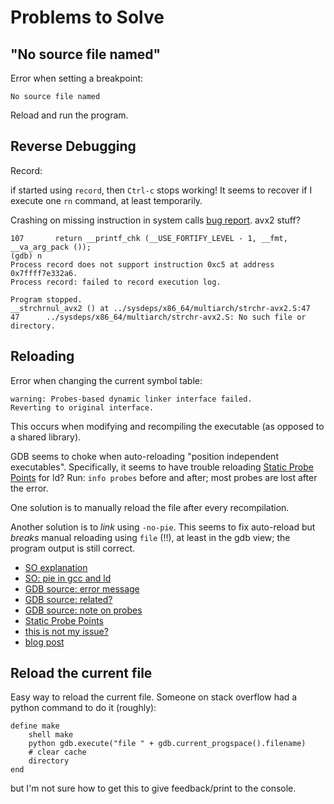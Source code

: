 # Problems to Solve

## "No source file named"

Error when setting a breakpoint:

```
No source file named
```

Reload and run the program.

## Reverse Debugging

Record:

if started using `record`, then `Ctrl-c` stops working!
It seems to recover if I execute one `rn` command, at least temporarily.

Crashing on missing instruction in system calls [bug report](https://bugzilla.redhat.com/show_bug.cgi?id=1450992). avx2 stuff?

```
107       return __printf_chk (__USE_FORTIFY_LEVEL - 1, __fmt, __va_arg_pack ());
(gdb) n
Process record does not support instruction 0xc5 at address 0x7ffff7e332a6.
Process record: failed to record execution log.

Program stopped.
__strchrnul_avx2 () at ../sysdeps/x86_64/multiarch/strchr-avx2.S:47
47      ../sysdeps/x86_64/multiarch/strchr-avx2.S: No such file or directory.
```

## Reloading

Error when changing the current symbol table:

```
warning: Probes-based dynamic linker interface failed.
Reverting to original interface.
```

This occurs when modifying and recompiling the executable (as opposed to a shared library).

GDB seems to choke when auto-reloading "position independent executables".
Specifically, it seems to have trouble reloading [Static Probe Points](https://sourceware.org/gdb/current/onlinedocs/gdb/Static-Probe-Points.html#Static-Probe-Points) for ld?
Run: `info probes` before and after; most probes are lost after the error.

One solution is to manually reload the file after every recompilation.

Another solution is to *link* using `-no-pie`.
This seems to fix auto-reload but *breaks* manual reloading using `file` (!!), at least in the gdb view; the program output is still correct.

* [SO explanation](https://stackoverflow.com/a/63207237/8807809)
* [SO: pie in gcc and ld](https://stackoverflow.com/questions/2463150/what-is-the-fpie-option-for-position-independent-executables-in-gcc-and-ld)
* [GDB source: error message](https://github.com/bminor/binutils-gdb/blob/4258df85f13dbaf9a1cb5b523bf2b9d390b25e69/gdb/solib-svr4.c#L2141)
* [GDB source: related?](https://github.com/bminor/binutils-gdb/blob/4258df85f13dbaf9a1cb5b523bf2b9d390b25e69/gdb/solib-svr4.c#L125)
* [GDB source: note on probes](https://github.com/bminor/binutils-gdb/blob/4258df85f13dbaf9a1cb5b523bf2b9d390b25e69/gdb/testsuite/gdb.base/solib-probes-nosharedlibrary.exp#L42)
* [Static Probe Points](https://sourceware.org/gdb/current/onlinedocs/gdb/Static-Probe-Points.html#Static-Probe-Points)
* [this is not my issue?](https://dustri.org/b/solving-warning-probes-based-dynamic-linker-interface-failed-in-gdb.html)
* [blog post](http://tromey.com/blog/?p=806)


## Reload the current file

Easy way to reload the current file. Someone on stack overflow had a python command to do it (roughly):

```
define make
    shell make
    python gdb.execute("file " + gdb.current_progspace().filename)
    # clear cache
    directory
end
```
but I'm not sure how to get this to give feedback/print to the console.
